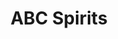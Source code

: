 ---
title: "ABC Spirits"
url: /charlotte/abc-spirits-university-city-boulevard/
shop: Spirituosen
---